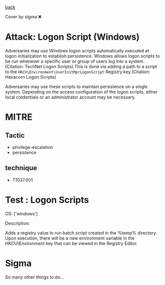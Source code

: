 [back](../index.md)

Cover by sigma :x: 

# Attack: Logon Script (Windows)

 Adversaries may use Windows logon scripts automatically executed at logon initialization to establish persistence. Windows allows logon scripts to be run whenever a specific user or group of users log into a system.(Citation: TechNet Logon Scripts) This is done via adding a path to a script to the <code>HKCU\Environment\UserInitMprLogonScript</code> Registry key.(Citation: Hexacorn Logon Scripts)

Adversaries may use these scripts to maintain persistence on a single system. Depending on the access configuration of the logon scripts, either local credentials or an administrator account may be necessary. 

# MITRE
## Tactic
  - privilege-escalation
  - persistence

## technique
  - T1037.001

# Test : Logon Scripts

OS: ['windows']

Description:

 Adds a registry value to run batch script created in the %temp% directory. Upon execution, there will be a new environment variable in the HKCU\Environment key
that can be viewed in the Registry Editor.


# Sigma

 So many other things to do...